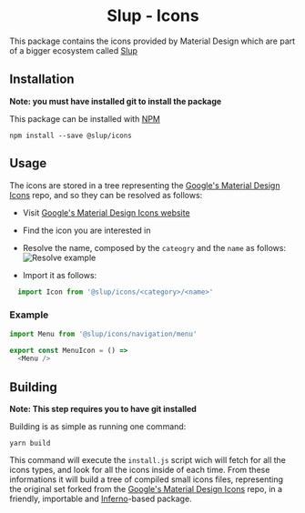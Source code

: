 <h1 align='center'>Slup - Icons</h1>

This package contains the icons provided by Material Design which are part of a bigger ecosystem called [Slup](https://github.com/gejsi/material)

## Installation
**Note: you must have installed git to install the package**

This package can be installed with [NPM](http://npmjs.com/)
```
npm install --save @slup/icons
```

## Usage
The icons are stored in a tree representing the [Google's Material Design Icons](https://github.com/google/material-design-icons) repo, and so they can be resolved as follows:

- Visit [Google's Material Design Icons website](https://material.io/icons)

- Find the icon you are interested in

- Resolve the name, composed by the `cateogry` and the `name` as follows:
![Resolve example](https://i.imgur.com/5A2KFB7.png)

- Import it as follows: 
```js
  import Icon from '@slup/icons/<category>/<name>'
```

### Example

```js
import Menu from '@slup/icons/navigation/menu'

export const MenuIcon = () =>
  <Menu />
```

## Building

**Note: This step requires you to have git installed**

Building is as simple as running one command:

```
yarn build
```

This command will execute the `install.js` script wich will fetch for all the icons types, and look for all the icons inside of each time. From these informations it will build a tree of compiled small icons files, representing the original set forked from the [Google's Material Design Icons](https://github.com/google/material-design-icons) repo, in a friendly, importable and [Inferno](https://infernojs.org/)-based package.
